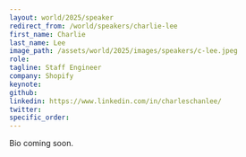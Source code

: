 ```yaml
---
layout: world/2025/speaker
redirect_from: /world/speakers/charlie-lee
first_name: Charlie
last_name: Lee
image_path: /assets/world/2025/images/speakers/c-lee.jpeg
role: 
tagline: Staff Engineer
company: Shopify
keynote:
github:
linkedin: https://www.linkedin.com/in/charleschanlee/
twitter: 
specific_order:
---
```


Bio coming soon.

